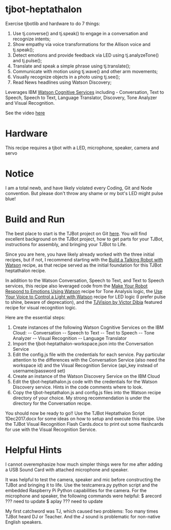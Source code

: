 # tjbot-heptathalon
Exercise tjbotlib and hardware to do 7 things:
1) Use tj.converse() and tj.speak() to engage in a conversation and recognize intents;
2) Show empathy via voice transformations for the Allison voice and tj.speak();
3) Detect emotions and provide feedback via LED using tj.analyzeTone() and tj.pulse();
4) Translate and speak a simple phrase using tj.translate();
5) Communicate with motion using tj.wave() and other arm movements;
6) Visually recognize objects in a photo using tj.see();
7) Read News headlines using Watson Discovery;

Leverages IBM [Watson Cognitive Services](https://www.ibm.com/watson/developercloud/doc/index.html) including - Conversation, Text to Speech, Speech to Text, Language Translator, Discovery, Tone Analyzer and Visual Recognition.

See the video [here](https://youtu.be/bLqGqhc3cRA)

# Hardware
This recipe requires a tjbot with a LED, microphone, speaker, camera and servo

# Notice
I am a total newb, and have likely violated every Coding, Git and Node convention.  But please don't throw any shame or my bot's LED might pulse blue!

# Build and Run
The best place to start is the TJBot project on Git [here](https://github.com/ibmtjbot/tjbot).  You will find excellent background on the TJBot project, how to get parts for your TJBot, instructions for assembly, and bringing your TJBot to Life.

Since you are here, you have likely already worked with the three initial recipes, but if not, I recommend starting with the [Build a Talking Robot with Watson](https://github.com/ibmtjbot/tjbot/tree/master/recipes/conversation) recipe, as that recipe served as the initial foundation for this TJBot heptathalon recipe.

In addition to the Watson Conversation, Speech to Text, and Text to Speech services, this recipe also leveraged code from the [Make Your Robot Respond to Emotions Using Watson](https://github.com/ibmtjbot/tjbot/tree/master/recipes/sentiment_analysis) recipe for Tone Analysis logic, the [Use Your Voice to Control a Light with Watson](https://github.com/ibmtjbot/tjbot/tree/master/recipes/speech_to_text) recipe for LED logic (I prefer pulse to shine, beware of deprecation), and the [TJVision by Victor Dibia](https://github.com/victordibia/tjvision) featured recipe for visual recognition logic.

Here are the essential steps:
 1) Create instances of the following Watson Cognitive Services on the IBM Cloud:
    -- Conversation
    -- Speech to Text
    -- Text to Speech
    -- Tone Analyzer
    -- Visual Recognition
    -- Language Translator
 2) Import the tjbot-heptathalon-workspace.json into the Conversation Service
 3) Edit the config.js file with the credentials for each service.  Pay particular attention to the differences with the Conversation Service (also need the workspace id) and the Visual Recognition Service (api_key instead of username/password set)
 4) Create an instance of the Watson Discovery Service on the IBM Cloud
 5) Edit the tjbot-heptathalon.js code with the credentials for the Watson Discovery service.  Hints in the code comments where to look.
 6) Copy the tjbot-heptathalon.js and config.js files into the Watson recipe directory of your choice.  My strong recommendation is under the directory for the Conversation recipe.
 
 You should now be ready to go!!  Use the TJBot Heptathalon Script 1Dec2017.docx for some ideas on how to setup and execute this recipe.  Use the TJBot Visual Recognition Flash Cards.docx to print out some flashcards for use with the Visual Recognition Service.
 
 # Helpful Hints
 
 I cannot overemphasize how much simpler things were for me after adding a USB Sound Card with attached microphone and speaker.
 
 It was helpful to test the camera, speaker and mic before constructing the TJBot and bringing it to life.  Use the testcamera.py python script and the embedded Raspberry Pi Python capabilities for the camera.  For the microphone and speaker, the following commands were helpful:
 $ arecord ??? need to update
 $ aplay ??? need to update

My first catchword was TJ, which caused two problems:  Too many times TJBot heard DJ or Teacher.  And the J sound is problematic for non-native English speakers.
